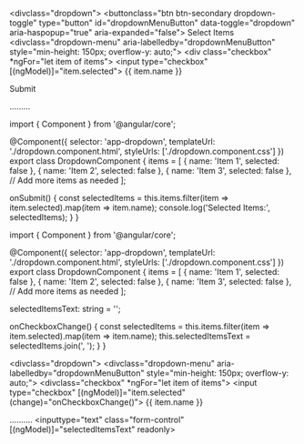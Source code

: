 
<divclass="dropdown">
  <buttonclass="btn btn-secondary dropdown-toggle" type="button" id="dropdownMenuButton" data-toggle="dropdown" aria-haspopup="true" aria-expanded="false">
    Select Items
  </button>
  <divclass="dropdown-menu" aria-labelledby="dropdownMenuButton" style="min-height: 150px; overflow-y: auto;">
    <div class="checkbox" *ngFor="let item of items">
      <label>
        <input type="checkbox" [(ngModel)]="item.selected"> {{ item.name }}
      </label>
    </div>
  </div>
  <buttonclass="btn btn-primary" (click)="onSubmit()">Submit</button>
</div>

.........


import { Component } from '@angular/core';

@Component({
  selector: 'app-dropdown',
  templateUrl: './dropdown.component.html',
  styleUrls: ['./dropdown.component.css']
})
export class DropdownComponent {
  items = [
    { name: 'Item 1', selected: false },
    { name: 'Item 2', selected: false },
    { name: 'Item 3', selected: false },
    // Add more items as needed
  ];

  onSubmit() {
    const selectedItems = this.items.filter(item => item.selected).map(item => item.name);
    console.log('Selected Items:', selectedItems);
  }
}






import { Component } from '@angular/core';

@Component({
  selector: 'app-dropdown',
  templateUrl: './dropdown.component.html',
  styleUrls: ['./dropdown.component.css']
})
export class DropdownComponent {
  items = [
    { name: 'Item 1', selected: false },
    { name: 'Item 2', selected: false },
    { name: 'Item 3', selected: false },
    // Add more items as needed
  ];

  selectedItemsText: string = '';

  onCheckboxChange() {
    const selectedItems = this.items.filter(item => item.selected).map(item => item.name);
    this.selectedItemsText = selectedItems.join(', ');
  }
}



<divclass="dropdown">
  <divclass="dropdown-menu" aria-labelledby="dropdownMenuButton" style="min-height: 150px; overflow-y: auto;">
    <divclass="checkbox" *ngFor="let item of items">
      <label>
        <input type="checkbox" [(ngModel)]="item.selected" (change)="onCheckboxChange()"> {{ item.name }}
      </label>
    </div>
  </div>



 ..........
  <inputtype="text" class="form-control" [(ngModel)]="selectedItemsText" readonly>
</div>
